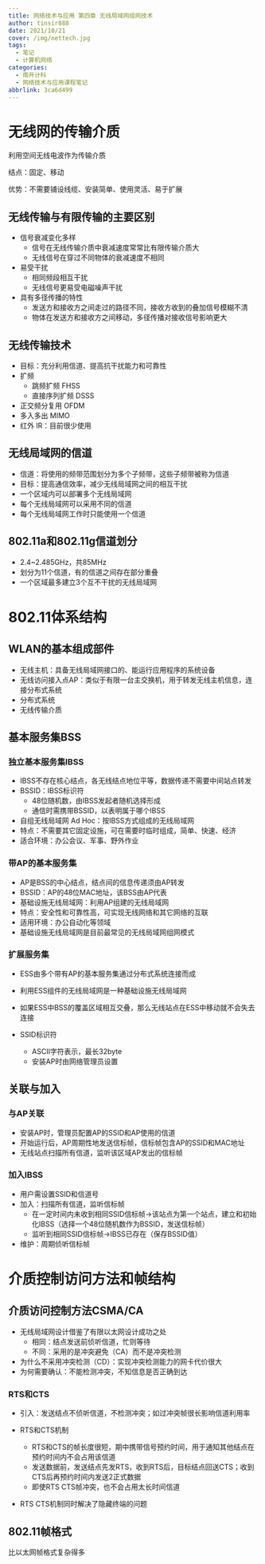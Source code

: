 ```yaml
---
title: 网络技术与应用 第四章 无线局域网组网技术
author: tinsir888
date: 2021/10/21
cover: /img/nettech.jpg
tags:
  - 笔记
  - 计算机网络
categories:
  - 南开计科
  - 网络技术与应用课程笔记
abbrlink: 3ca6d499
---
```


# 无线网的传输介质

利用空间无线电波作为传输介质

结点：固定、移动

优势：不需要铺设线缆、安装简单、使用灵活、易于扩展

## 无线传输与有限传输的主要区别

- 信号衰减变化多样
  - 信号在无线传输介质中衰减速度常常比有限传输介质大
  - 无线信号在穿过不同物体的衰减速度不相同
- 易受干扰
  - 相同频段相互干扰
  - 无线信号更易受电磁噪声干扰
- 具有多径传播的特性
  - 发送方和接收方之间走过的路径不同，接收方收到的叠加信号模糊不清
  - 物体在发送方和接收方之间移动，多径传播对接收信号影响更大

## 无线传输技术

- 目标：充分利用信道、提高抗干扰能力和可靠性
- 扩频
  - 跳频扩频 FHSS
  - 直接序列扩频 DSSS
- 正交频分复用 OFDM
- 多入多出 MIMO
- 红外 IR：目前很少使用

## 无线局域网的信道

- 信道：将使用的频带范围划分为多个子频带，这些子频带被称为信道
- 目标：提高通信效率，减少无线局域网之间的相互干扰
- 一个区域内可以部署多个无线局域网
- 每个无线局域网可以采用不同的信道
- 每个无线局域网工作时只能使用一个信道

## 802.11a和802.11g信道划分

- 2.4~2.485GHz，共85MHz
- 划分为11个信道，有的信道之间存在部分重叠
- 一个区域最多建立3个互不干扰的无线局域网

# 802.11体系结构

## WLAN的基本组成部件

- 无线主机：具备无线局域网接口的、能运行应用程序的系统设备
- 无线访问接入点AP：类似于有限一台主交换机，用于转发无线主机信息，连接分布式系统
- 分布式系统
- 无线传输介质

## 基本服务集BSS

### 独立基本服务集IBSS

- IBSS不存在核心结点，各无线结点地位平等，数据传递不需要中间站点转发
- BSSID：IBSS标识符
  - 48位随机数，由IBSS发起者随机选择形成
  - 通信时需携带BSSID，以表明属于哪个IBSS
- 自组无线局域网 Ad Hoc：按IBSS方式组成的无线局域网
- 特点：不需要其它固定设施，可在需要时临时组成，简单、快速、经济
- 适合环境：办公会议、军事、野外作业

### 带AP的基本服务集

- AP是BSS的中心结点，结点间的信息传递须由AP转发
- BSSID：AP的48位MAC地址，该BSS由AP代表
- 基础设施无线局域网：利用AP组建的无线局域网
- 特点：安全性和可靠性高，可实现无线网络和其它网络的互联
- 适用环境：办公自动化等领域
- 基础设施无线局域网是目前最常见的无线局域网组网模式

### 扩展服务集

- ESS由多个带有AP的基本服务集通过分布式系统连接而成
- 利用ESS组件的无线局域网是一种基础设施无线局域网

- 如果ESS中BSS的覆盖区域相互交叠，那么无线站点在ESS中移动就不会失去连接
- SSID标识符
  - ASCII字符表示，最长32byte
  - 安装AP时由网络管理员设置

## 关联与加入

### 与AP关联

- 安装AP时，管理员配置AP的SSID和AP使用的信道
- 开始运行后，AP周期性地发送信标帧，信标帧包含AP的SSID和MAC地址
- 无线站点扫描所有信道，监听该区域AP发出的信标帧

### 加入IBSS

- 用户需设置SSID和信道号
- 加入：扫描所有信道，监听信标帧
  - 在一定时间内未收到相同SSID信标帧->该站点为第一个站点，建立和初始化IBSS（选择一个48位随机数作为BSSID，发送信标帧）
  - 监听到相同SSID信标帧->IBSS已存在（保存BSSID值）
- 维护：周期侦听信标帧

# 介质控制访问方法和帧结构

## 介质访问控制方法CSMA/CA

- 无线局域网设计借鉴了有限以太网设计成功之处
  - 相同：结点发送前侦听信道，忙则等待
  - 不同：采用的是冲突避免（CA）而不是冲突检测
- 为什么不采用冲突检测（CD）：实现冲突检测能力的网卡代价很大
- 为何需要确认：不能检测冲突，不知信息是否正确到达

### RTS和CTS

- 引入：发送结点不侦听信道，不检测冲突；如过冲突帧很长影响信道利用率
- RTS和CTS机制
  - RTS和CTS的帧长度很短，期中携带信号预约时间，用于通知其他结点在预约时间内不会占用该信道
  - 发送数据前，发送结点先发RTS，收到RTS后，目标结点回送CTS；收到CTS后再预约时间内发送2正式数据
  - 即使RTS CTS帧冲突，也不会占用太长时间信道

- RTS CTS机制同时解决了隐藏终端的问题

## 802.11帧格式

比以太网帧格式复杂得多

